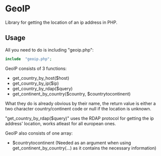 # GeoIP
Library for getting the location of an ip address in PHP.

## Usage
All you need to do is including "geoip.php":
```php
include  "geoip.php";
```
GeoIP consists of 3 functions:
* get_country_by_host($host)
* get_country_by_ip($ip)
* get_country_by_rdap($query)
* get_continent_by_country($country, $countrytocontinent)

What they do is already obvious by their name, the return value is either a two character country/continent code or null if the location is unknown.

"get_country_by_rdap($query)" uses the RDAP protocol for getting the ip address' location, works atleast for all european ones.

GeoIP also consists of one array:
* $countrytocontinent (Needed as an argument when using get_continent_by_country(...) as it contains the necessary information)
